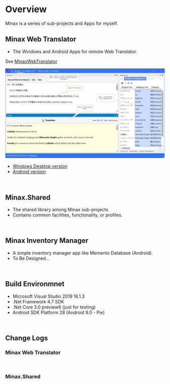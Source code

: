 ﻿# Overview

Minax is a series of sub-projects and Apps for myself.

## Minax Web Translator
- The Windows and Android Apps for remote Web Translator.  

See [MinaxWebTranslator](https://github.com/nuthrash/Minax/tree/master/MinaxWebTranslator/)

![MWT-WinDesktop-Target3-note.jpg](./Assets/Images/ScreenShots/MWT-WinDesktop-Target3-note.jpg "Minax Web Translator Desktop version")

- [Windows Desktop version](https://github.com/nuthrash/Minax/tree/master/MinaxWebTranslator#windows-desktop)
- [Android version](https://github.com/nuthrash/Minax/tree/master/MinaxWebTranslator#android)

<br />

## Minax.Shared
- The shared library among Minax sub-projects
- Contains common facilities, functionality, or profiles.  
<br />

## Minax Inventory Manager
- A simple inventory manager app like Memento Database (Android).
- To Be Designed...  
<br />

## Build Environmnet
- Microsoft Visual Studio 2019 16.1.3
- .Net Framework 4.7 SDK
- .Net Core 3.0 preview6 (just for testing)
- Android SDK Platform 28 (Android 9.0 - Pie)


<br />

## Change Logs

### Minax Web Translator

<br />

### Minax.Shared
